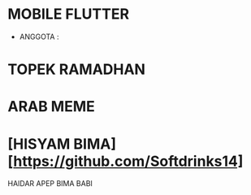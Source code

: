 # MOBILE FLUTTER

- ANGGOTA :
# TOPEK RAMADHAN
# ARAB MEME
# [HISYAM BIMA] [https://github.com/Softdrinks14]
HAIDAR APEP
BIMA BABI
